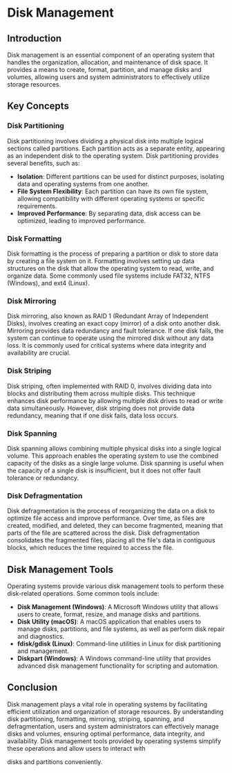 # Disk Management

## Introduction

Disk management is an essential component of an operating system that handles the organization, allocation, and maintenance of disk space. It provides a means to create, format, partition, and manage disks and volumes, allowing users and system administrators to effectively utilize storage resources.

## Key Concepts

### Disk Partitioning

Disk partitioning involves dividing a physical disk into multiple logical sections called partitions. Each partition acts as a separate entity, appearing as an independent disk to the operating system. Disk partitioning provides several benefits, such as:

- **Isolation**: Different partitions can be used for distinct purposes, isolating data and operating systems from one another.
- **File System Flexibility**: Each partition can have its own file system, allowing compatibility with different operating systems or specific requirements.
- **Improved Performance**: By separating data, disk access can be optimized, leading to improved performance.

### Disk Formatting

Disk formatting is the process of preparing a partition or disk to store data by creating a file system on it. Formatting involves setting up data structures on the disk that allow the operating system to read, write, and organize data. Some commonly used file systems include FAT32, NTFS (Windows), and ext4 (Linux).

### Disk Mirroring

Disk mirroring, also known as RAID 1 (Redundant Array of Independent Disks), involves creating an exact copy (mirror) of a disk onto another disk. Mirroring provides data redundancy and fault tolerance. If one disk fails, the system can continue to operate using the mirrored disk without any data loss. It is commonly used for critical systems where data integrity and availability are crucial.

### Disk Striping

Disk striping, often implemented with RAID 0, involves dividing data into blocks and distributing them across multiple disks. This technique enhances disk performance by allowing multiple disk drives to read or write data simultaneously. However, disk striping does not provide data redundancy, meaning that if one disk fails, data loss occurs.

### Disk Spanning

Disk spanning allows combining multiple physical disks into a single logical volume. This approach enables the operating system to use the combined capacity of the disks as a single large volume. Disk spanning is useful when the capacity of a single disk is insufficient, but it does not offer fault tolerance or redundancy.

### Disk Defragmentation

Disk defragmentation is the process of reorganizing the data on a disk to optimize file access and improve performance. Over time, as files are created, modified, and deleted, they can become fragmented, meaning that parts of the file are scattered across the disk. Disk defragmentation consolidates the fragmented files, placing all the file's data in contiguous blocks, which reduces the time required to access the file.

## Disk Management Tools

Operating systems provide various disk management tools to perform these disk-related operations. Some common tools include:

- **Disk Management (Windows)**: A Microsoft Windows utility that allows users to create, format, resize, and manage disks and partitions.
- **Disk Utility (macOS)**: A macOS application that enables users to manage disks, partitions, and file systems, as well as perform disk repair and diagnostics.
- **fdisk/gdisk (Linux)**: Command-line utilities in Linux for disk partitioning and management.
- **Diskpart (Windows)**: A Windows command-line utility that provides advanced disk management functionality for scripting and automation.

## Conclusion

Disk management plays a vital role in operating systems by facilitating efficient utilization and organization of storage resources. By understanding disk partitioning, formatting, mirroring, striping, spanning, and defragmentation, users and system administrators can effectively manage disks and volumes, ensuring optimal performance, data integrity, and availability. Disk management tools provided by operating systems simplify these operations and allow users to interact with

 disks and partitions conveniently.